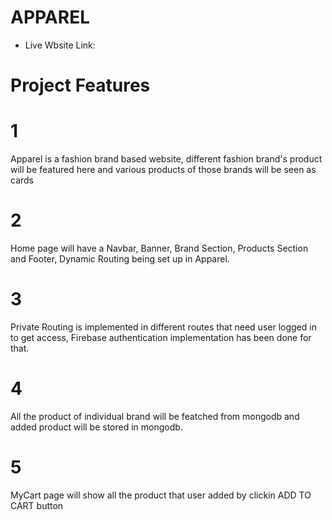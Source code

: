 # APPAREL
- Live Wbsite Link:

# Project Features

# 1 
Apparel is a fashion brand based website, different fashion brand's product will be featured here and various products of those brands will be seen as cards
# 2
Home page will have a Navbar, Banner, Brand Section, Products Section and Footer, Dynamic Routing being set up in Apparel.
# 3
Private Routing is implemented in different routes that need user logged in to get access, Firebase authentication implementation has been done for that.
# 4
All the product of individual brand will be featched from mongodb and added product will be stored in mongodb. 
# 5
MyCart page will show all the product that user added by clickin ADD TO CART button